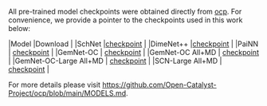 All pre-trained model checkpoints were obtained directly from [ocp](https://github.com/Open-Catalyst-Project/ocp/blob/main/MODELS.md). For convenience, we provide a pointer to the checkpoints used in this work below:

|Model |Download |
|SchNet |[checkpoint](https://dl.fbaipublicfiles.com/opencatalystproject/models/2020_11/s2ef/schnet_all_large.pt) |
|DimeNet++ |[checkpoint](https://dl.fbaipublicfiles.com/opencatalystproject/models/2021_02/s2ef/dimenetpp_all.pt) |
|PaiNN | [checkpoint](https://dl.fbaipublicfiles.com/opencatalystproject/models/2022_05/s2ef/painn_h512_s2ef_all.pt) |
|GemNet-OC | [checkpoint](https://dl.fbaipublicfiles.com/opencatalystproject/models/2022_07/s2ef/gemnet_oc_base_s2ef_all.pt) |
|GemNet-OC All+MD | [checkpoint](https://dl.fbaipublicfiles.com/opencatalystproject/data/gemnet_oc_s2ef_all_md.pt) |
|GemNet-OC-Large All+MD | [checkpoint](https://dl.fbaipublicfiles.com/opencatalystproject/models/2022_07/s2ef/gemnet_oc_large_s2ef_all_md.pt) |
|SCN-Large All+MD | [checkpoint](https://dl.fbaipublicfiles.com/opencatalystproject/data/scn_all_md_s2ef.pt) |

For more details please visit https://github.com/Open-Catalyst-Project/ocp/blob/main/MODELS.md.
